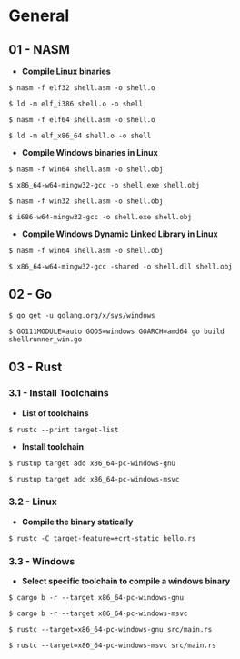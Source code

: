 # General

## 01 - NASM

- **Compile Linux binaries**

`$ nasm -f elf32 shell.asm -o shell.o`

`$ ld -m elf_i386 shell.o -o shell`

`$ nasm -f elf64 shell.asm -o shell.o`

`$ ld -m elf_x86_64 shell.o -o shell`

- **Compile Windows binaries in Linux**

`$ nasm -f win64 shell.asm -o shell.obj`

`$ x86_64-w64-mingw32-gcc -o shell.exe shell.obj`

`$ nasm -f win32 shell.asm -o shell.obj`

`$ i686-w64-mingw32-gcc -o shell.exe shell.obj`

- **Compile Windows Dynamic Linked Library in Linux**

`$ nasm -f win64 shell.asm -o shell.obj`

`$ x86_64-w64-mingw32-gcc -shared -o shell.dll shell.obj`

## 02 - Go

`$ go get -u golang.org/x/sys/windows`

`$ GO111MODULE=auto GOOS=windows GOARCH=amd64 go build shellrunner_win.go`

## 03 - Rust

### 3.1 - Install Toolchains

- **List of toolchains**

`$ rustc --print target-list`

- **Install toolchain**

`$ rustup target add x86_64-pc-windows-gnu`

`$ rustup target add x86_64-pc-windows-msvc`

### 3.2 - Linux

- **Compile the binary statically**

`$ rustc -C target-feature=+crt-static hello.rs`

### 3.3 - Windows

- **Select specific toolchain to compile a windows binary**

`$ cargo b -r --target x86_64-pc-windows-gnu`

`$ cargo b -r --target x86_64-pc-windows-msvc`

`$ rustc --target=x86_64-pc-windows-gnu src/main.rs`

`$ rustc --target=x86_64-pc-windows-msvc src/main.rs`